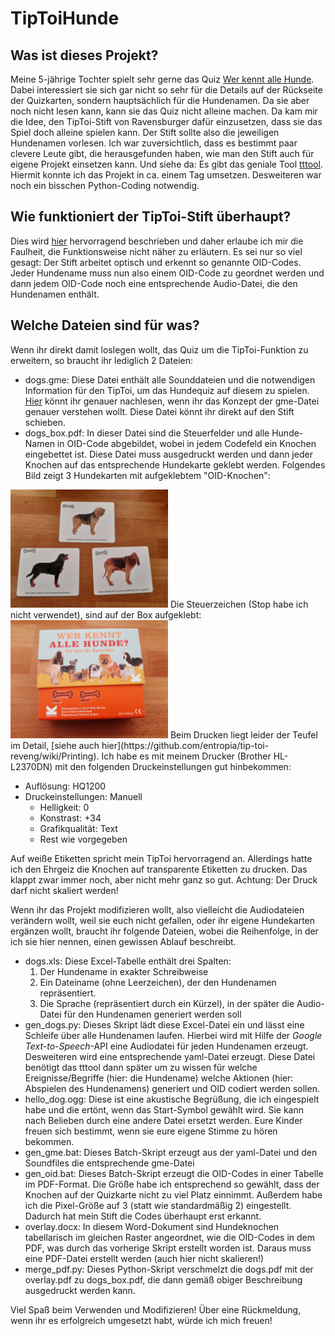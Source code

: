 # TipToiHunde
## Was ist dieses Projekt?
Meine 5-jährige Tochter spielt sehr gerne das Quiz [Wer kennt alle Hunde](https://www.laurencekingverlag.de/produkt/wer-kennt-alle-hunde/). Dabei interessiert sie sich gar nicht so sehr für die Details auf der Rückseite der Quizkarten, sondern hauptsächlich für die Hundenamen. Da sie aber noch nicht lesen kann, kann sie das Quiz nicht alleine machen. Da kam mir die Idee, den TipToi-Stift von Ravensburger dafür einzusetzen, dass sie das Spiel doch alleine spielen kann. Der Stift sollte
also die jeweiligen Hundenamen vorlesen. Ich war zuversichtlich, dass es bestimmt paar clevere Leute gibt, die herausgefunden haben, wie man
den Stift auch für eigene Projekt einsetzen kann. Und siehe da: Es gibt das geniale Tool [tttool](https://tttool.readthedocs.io/de/latest/vorwort.html). Hiermit
konnte ich das Projekt in ca. einem Tag umsetzen. Desweiteren war noch ein bisschen Python-Coding notwendig.

## Wie funktioniert der TipToi-Stift überhaupt?
Dies wird [hier](https://tttool.readthedocs.io/de/latest/konzepte.html#wie-funktioniert-der-stift) hervorragend beschrieben und daher erlaube ich mir die Faulheit,
die Funktionsweise nicht näher zu erläutern. Es sei nur so viel gesagt:
Der Stift arbeitet optisch und erkennt so genannte OID-Codes. Jeder Hundename muss nun also einem OID-Code zu geordnet werden und dann jedem OID-Code noch
eine entsprechende Audio-Datei, die den Hundenamen enthält.

## Welche Dateien sind für was?
Wenn ihr direkt damit loslegen wollt, das Quiz um die TipToi-Funktion zu erweitern, so braucht ihr lediglich 2 Dateien:
* dogs.gme: Diese Datei enthält alle Sounddateien und die notwendigen Information für den TipToi, um das Hundequiz auf diesem zu spielen. [Hier](https://tttool.readthedocs.io/de/latest/konzepte.html#was-steckt-in-einer-gme-datei)
könnt ihr genauer nachlesen, wenn ihr das Konzept der gme-Datei genauer verstehen wollt. Diese Datei könnt ihr direkt auf den Stift schieben.
* dogs_box.pdf: In dieser Datei sind die Steuerfelder und alle Hunde-Namen in OID-Code abgebildet, wobei in jedem Codefeld ein Knochen eingebettet ist. Diese Datei
muss ausgedruckt werden und dann jeder Knochen auf das entsprechende Hundekarte geklebt werden. Folgendes Bild zeigt 3 Hundekarten mit aufgeklebtem "OID-Knochen":
<img src="https://github.com/sherzog85/TipToiDog/blob/main/media/Karten_mit_OID_Knochen.jpg" width="50%" height="50%" />
Die Steuerzeichen (Stop habe ich nicht verwendet), sind auf der Box aufgeklebt:
<img src="https://github.com/sherzog85/TipToiDog/blob/main/media/Quiz_Box.jpg" width="50%" height="50%" />
Beim Drucken liegt leider der Teufel im Detail, [siehe auch hier](https://github.com/entropia/tip-toi-reveng/wiki/Printing).
Ich habe es mit meinem Drucker (Brother HL-L2370DN) mit den folgenden Druckeinstellungen gut hinbekommen:

* Auflösung: HQ1200
* Druckeinstellungen: Manuell
  * Helligkeit: 0
  * Konstrast: +34
  * Grafikqualität: Text
  * Rest wie vorgegeben

Auf weiße Etiketten spricht mein TipToi hervorragend an. Allerdings hatte ich den Ehrgeiz die Knochen auf transparente Etiketten zu drucken. Das klappt zwar immer noch, aber nicht mehr ganz so gut.
Achtung: Der Druck darf nicht skaliert werden!

Wenn ihr das Projekt modifizieren wollt, also vielleicht die Audiodateien verändern wollt, weil sie euch nicht gefallen, oder ihr eigene Hundekarten ergänzen wollt, braucht
ihr folgende Dateien, wobei die Reihenfolge, in der ich sie hier nennen, einen gewissen Ablauf beschreibt.
* dogs.xls: Diese Excel-Tabelle enthält drei Spalten: 
  1. Der Hundename in exakter Schreibweise 
  2. Ein Dateiname (ohne Leerzeichen), der den Hundenamen repräsentiert. 
  3. Die Sprache (repräsentiert durch ein Kürzel), in der später die Audio-Datei für den Hundenamen generiert werden soll
* gen_dogs.py: Dieses Skript lädt diese Excel-Datei ein und lässt eine Schleife über alle Hundenamen laufen. Hierbei wird mit Hilfe der _Google Text-to-Speech_-API 
eine Audiodatei für jeden Hundenamen erzeugt. Desweiteren wird eine entsprechende yaml-Datei erzeugt. Diese Datei benötigt das tttool dann später um zu wissen für welche Ereignisse/Begriffe
(hier: die Hundename) welche Aktionen (hier: Abspielen des Hundenamens) generiert und OID codiert werden sollen.
* hello_dog.ogg: Diese ist eine akustische Begrüßung, die ich eingespielt habe und die ertönt, wenn das Start-Symbol gewählt wird. Sie kann nach Belieben durch eine andere Datei ersetzt werden. Eure Kinder freuen sich bestimmt, wenn sie eure eigene Stimme zu hören bekommen. 
* gen_gme.bat: Dieses Batch-Skript erzeugt aus der yaml-Datei und den Soundfiles die entsprechende gme-Datei
* gen_oid.bat: Dieses Batch-Skript erzeugt die OID-Codes in einer Tabelle im PDF-Format. Die Größe habe ich entsprechend so gewählt, dass der Knochen auf der Quizkarte nicht zu viel Platz einnimmt. Außerdem habe ich die Pixel-Größe auf 3 (statt wie standardmäßig 2) eingestellt. Dadurch hat mein Stift die Codes überhaupt erst erkannt.
* overlay.docx: In diesem Word-Dokument sind Hundeknochen tabellarisch im gleichen Raster angeordnet, wie die OID-Codes in dem PDF, was durch das vorherige Skript erstellt worden ist. Daraus muss eine PDF-Datei erstellt werden (auch hier nicht skalieren!)
* merge_pdf.py: Dieses Python-Skript verschmelzt die dogs.pdf mit der overlay.pdf zu dogs_box.pdf, die dann gemäß obiger Beschreibung ausgedruckt werden kann.

Viel Spaß beim Verwenden und Modifizieren!
Über eine Rückmeldung, wenn ihr es erfolgreich umgesetzt habt, würde ich mich freuen!
